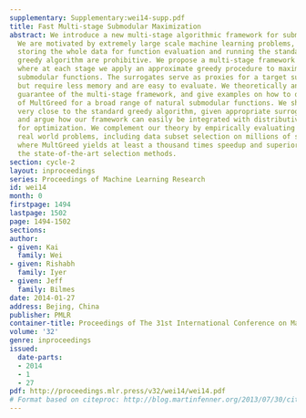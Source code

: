 ```yaml
---
supplementary: Supplementary:wei14-supp.pdf
title: Fast Multi-stage Submodular Maximization
abstract: We introduce a new multi-stage algorithmic framework for submodular maximization.
  We are motivated by extremely large scale machine learning problems, where both
  storing the whole data for function evaluation and running the standard accelerated
  greedy algorithm are prohibitive. We propose a multi-stage framework (called MultGreed),
  where at each stage we apply an approximate greedy procedure to maximize surrogate
  submodular functions. The surrogates serve as proxies for a target submodular function
  but require less memory and are easy to evaluate. We theoretically analyze the performance
  guarantee of the multi-stage framework, and give examples on how to design instances
  of MultGreed for a broad range of natural submodular functions. We show that MultGreed  performs
  very close to the standard greedy algorithm, given appropriate surrogate functions,
  and argue how our framework can easily be integrated with distributive algorithms
  for optimization. We complement our theory by empirically evaluating on several
  real world problems, including data subset selection on millions of speech samples,
  where MultGreed yields at least a thousand times speedup and superior results over
  the state-of-the-art selection methods.
section: cycle-2
layout: inproceedings
series: Proceedings of Machine Learning Research
id: wei14
month: 0
firstpage: 1494
lastpage: 1502
page: 1494-1502
sections: 
author:
- given: Kai
  family: Wei
- given: Rishabh
  family: Iyer
- given: Jeff
  family: Bilmes
date: 2014-01-27
address: Bejing, China
publisher: PMLR
container-title: Proceedings of The 31st International Conference on Machine Learning
volume: '32'
genre: inproceedings
issued:
  date-parts:
  - 2014
  - 1
  - 27
pdf: http://proceedings.mlr.press/v32/wei14/wei14.pdf
# Format based on citeproc: http://blog.martinfenner.org/2013/07/30/citeproc-yaml-for-bibliographies/
---
```

